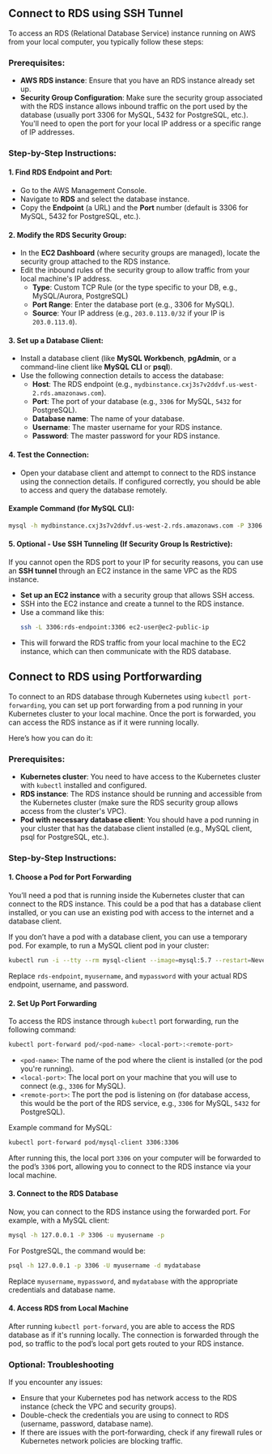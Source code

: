 # 

## Connect to RDS using SSH Tunnel

To access an RDS (Relational Database Service) instance running on AWS from your local computer, you typically follow these steps:

### Prerequisites:
- **AWS RDS instance**: Ensure that you have an RDS instance already set up.
- **Security Group Configuration**: Make sure the security group associated with the RDS instance allows inbound traffic on the port used by the database (usually port 3306 for MySQL, 5432 for PostgreSQL, etc.). You'll need to open the port for your local IP address or a specific range of IP addresses.

### Step-by-Step Instructions:

#### 1. **Find RDS Endpoint and Port:**
   - Go to the AWS Management Console.
   - Navigate to **RDS** and select the database instance.
   - Copy the **Endpoint** (a URL) and the **Port** number (default is 3306 for MySQL, 5432 for PostgreSQL, etc.).

#### 2. **Modify the RDS Security Group:**
   - In the **EC2 Dashboard** (where security groups are managed), locate the security group attached to the RDS instance.
   - Edit the inbound rules of the security group to allow traffic from your local machine's IP address.
     - **Type**: Custom TCP Rule (or the type specific to your DB, e.g., MySQL/Aurora, PostgreSQL)
     - **Port Range**: Enter the database port (e.g., 3306 for MySQL).
     - **Source**: Your IP address (e.g., `203.0.113.0/32` if your IP is `203.0.113.0`).

#### 3. **Set up a Database Client:**
   - Install a database client (like **MySQL Workbench**, **pgAdmin**, or a command-line client like **MySQL CLI** or **psql**).
   - Use the following connection details to access the database:
     - **Host**: The RDS endpoint (e.g., `mydbinstance.cxj3s7v2ddvf.us-west-2.rds.amazonaws.com`).
     - **Port**: The port of your database (e.g., `3306` for MySQL, `5432` for PostgreSQL).
     - **Database name**: The name of your database.
     - **Username**: The master username for your RDS instance.
     - **Password**: The master password for your RDS instance.

#### 4. **Test the Connection:**
   - Open your database client and attempt to connect to the RDS instance using the connection details. If configured correctly, you should be able to access and query the database remotely.

#### Example Command (for MySQL CLI):
```bash
mysql -h mydbinstance.cxj3s7v2ddvf.us-west-2.rds.amazonaws.com -P 3306 -u myusername -p
```

#### 5. **Optional - Use SSH Tunneling (If Security Group Is Restrictive):**
   If you cannot open the RDS port to your IP for security reasons, you can use an **SSH tunnel** through an EC2 instance in the same VPC as the RDS instance.

   - **Set up an EC2 instance** with a security group that allows SSH access.
   - SSH into the EC2 instance and create a tunnel to the RDS instance.
   - Use a command like this:
     ```bash
     ssh -L 3306:rds-endpoint:3306 ec2-user@ec2-public-ip
     ```
   - This will forward the RDS traffic from your local machine to the EC2 instance, which can then communicate with the RDS database.

## Connect to RDS using Portforwarding

To connect to an RDS database through Kubernetes using `kubectl port-forwarding`, you can set up port forwarding from a pod running in your Kubernetes cluster to your local machine. Once the port is forwarded, you can access the RDS instance as if it were running locally.

Here’s how you can do it:

### Prerequisites:
- **Kubernetes cluster**: You need to have access to the Kubernetes cluster with `kubectl` installed and configured.
- **RDS instance**: The RDS instance should be running and accessible from the Kubernetes cluster (make sure the RDS security group allows access from the cluster's VPC).
- **Pod with necessary database client**: You should have a pod running in your cluster that has the database client installed (e.g., MySQL client, psql for PostgreSQL, etc.).

### Step-by-Step Instructions:

#### 1. **Choose a Pod for Port Forwarding**
   You’ll need a pod that is running inside the Kubernetes cluster that can connect to the RDS instance. This could be a pod that has a database client installed, or you can use an existing pod with access to the internet and a database client.

   If you don’t have a pod with a database client, you can use a temporary pod. For example, to run a MySQL client pod in your cluster:

   ```bash
   kubectl run -i --tty --rm mysql-client --image=mysql:5.7 --restart=Never --env="MYSQL_HOST=rds-endpoint" --env="MYSQL_PORT=3306" --env="MYSQL_USER=myusername" --env="MYSQL_PASSWORD=mypassword"
   ```

   Replace `rds-endpoint`, `myusername`, and `mypassword` with your actual RDS endpoint, username, and password.

#### 2. **Set Up Port Forwarding**
   To access the RDS instance through `kubectl` port forwarding, run the following command:

   ```bash
   kubectl port-forward pod/<pod-name> <local-port>:<remote-port>
   ```

   - `<pod-name>`: The name of the pod where the client is installed (or the pod you're running).
   - `<local-port>`: The local port on your machine that you will use to connect (e.g., `3306` for MySQL).
   - `<remote-port>`: The port the pod is listening on (for database access, this would be the port of the RDS service, e.g., `3306` for MySQL, `5432` for PostgreSQL).

   Example command for MySQL:
   ```bash
   kubectl port-forward pod/mysql-client 3306:3306
   ```

   After running this, the local port `3306` on your computer will be forwarded to the pod’s `3306` port, allowing you to connect to the RDS instance via your local machine.

#### 3. **Connect to the RDS Database**
   Now, you can connect to the RDS instance using the forwarded port. For example, with a MySQL client:

   ```bash
   mysql -h 127.0.0.1 -P 3306 -u myusername -p
   ```

   For PostgreSQL, the command would be:

   ```bash
   psql -h 127.0.0.1 -p 3306 -U myusername -d mydatabase
   ```

   Replace `myusername`, `mypassword`, and `mydatabase` with the appropriate credentials and database name.

#### 4. **Access RDS from Local Machine**

   After running `kubectl port-forward`, you are able to access the RDS database as if it's running locally. The connection is forwarded through the pod, so traffic to the pod’s local port gets routed to your RDS instance.

### Optional: Troubleshooting

If you encounter any issues:
- Ensure that your Kubernetes pod has network access to the RDS instance (check the VPC and security groups).
- Double-check the credentials you are using to connect to RDS (username, password, database name).
- If there are issues with the port-forwarding, check if any firewall rules or Kubernetes network policies are blocking traffic.
